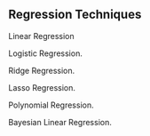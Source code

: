## Regression Techniques
Linear Regression

Logistic Regression.

Ridge Regression.

Lasso Regression.

Polynomial Regression.

Bayesian Linear Regression.
